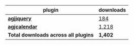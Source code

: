 plugin|downloads
------|----------
[**agjjquery**](https://www.npmjs.com/package/agjjquery)|[184](https://www.npmjs.com/package/agjjquery)
[**agjcalendar**](https://www.npmjs.com/package/agjcalendar)|[1,218](https://www.npmjs.com/package/agjcalendar)
**Total downloads across all plugins**|**1,402**

